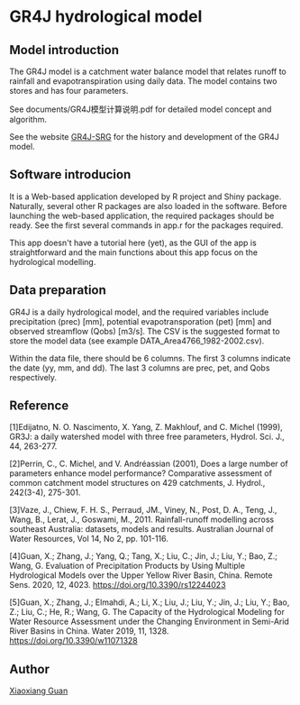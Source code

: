 # GR4J hydrological model
## Model introduction
The GR4J model is a catchment water balance model that relates runoff to rainfall and evapotranspiration using daily data. 
The model contains two stores and has four parameters.

See documents/GR4J模型计算说明.pdf for detailed model concept and algorithm.

See the website [GR4J-SRG](https://wiki.ewater.org.au/display/SD41/GR4J+-+SRG#:~:text=The%20GR4J%20model%20is%20a,stores%20and%20has%20four%20parameters.)
for the history and development of the GR4J model.
## Software introducion
It is a Web-based application developed by R project and Shiny package. Naturally, several other R packages are also loaded in the 
software. Before launching the web-based application, the required packages should be ready. See the first several commands in app.r for the 
packages required. 

This app doesn't have a tutorial here (yet), as the GUI of the app is straightforward and the main functions about this app focus
on the hydrological modelling.
## Data preparation
GR4J is a daily hydrological model, and the required variables include precipitation (prec) [mm], potential evapotransporation (pet) [mm] and observed streamflow (Qobs)
[m3/s]. The CSV is the suggested format to store the model data (see example DATA_Area4766_1982-2002.csv). 

Within the data file, there should be 6 columns. The first 3 columns indicate the date (yy, mm, and dd). The last 3 columns are prec, pet, and Qobs respectively. 
## Reference
[1]Edijatno, N. O. Nascimento, X. Yang, Z. Makhlouf, and C. Michel (1999), GR3J: a daily watershed model with three free parameters, Hydrol. Sci. J., 44, 263-277.

[2]Perrin, C., C. Michel, and V. Andréassian (2001), Does a large number of parameters enhance model performance? Comparative assessment of common catchment model structures on 429 catchments, J. Hydrol., 242(3-4), 275-301.

[3]Vaze, J., Chiew, F. H. S., Perraud, JM., Viney, N., Post, D. A., Teng, J., Wang, B., Lerat, J., Goswami, M., 2011. Rainfall-runoff modelling across southeast Australia: datasets, models and results. Australian Journal of Water Resources, Vol 14, No 2, pp. 101-116.

[4]Guan, X.; Zhang, J.; Yang, Q.; Tang, X.; Liu, C.; Jin, J.; Liu, Y.; Bao, Z.; Wang, G. Evaluation of Precipitation Products by Using Multiple Hydrological Models over the Upper Yellow River Basin, China. Remote Sens. 2020, 12, 4023. https://doi.org/10.3390/rs12244023

[5]Guan, X.; Zhang, J.; Elmahdi, A.; Li, X.; Liu, J.; Liu, Y.; Jin, J.; Liu, Y.; Bao, Z.; Liu, C.; He, R.; Wang, G. The Capacity of the Hydrological Modeling for Water Resource Assessment under the Changing Environment in Semi-Arid River Basins in China. Water 2019, 11, 1328. https://doi.org/10.3390/w11071328

## Author
[Xiaoxiang Guan](https://www.gfz-potsdam.de/staff/guan.xiaoxiang/sec44)